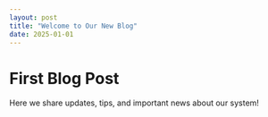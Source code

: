 ```yaml
---
layout: post
title: "Welcome to Our New Blog"
date: 2025-01-01
---
```

# First Blog Post

Here we share updates, tips, and important news about our system!
